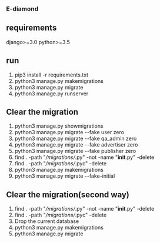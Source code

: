 ### E-diamond

## requirements
django>=3.0
python>=3.5

## run
1. pip3 install -r requirements.txt
2. python3 manage.py makemigrations
3. python3 manage.py migrate
4. python3 manage.py runserver

## Clear the migration
1. python3 manage.py showmigrations
2. python3 manage.py migrate --fake user zero
3. python3 manage.py migrate --fake qa_admin zero
4. python3 manage.py migrate --fake advertiser zero
5. python3 manage.py migrate --fake publisher zero
6. find . -path "*/migrations/*.py" -not -name "__init__.py" -delete
7. find . -path "*/migrations/*.pyc"  -delete
8. python3 manage.py makemigrations
9. python3 manage.py migrate --fake-initial

## Clear the migration(second way)
1. find . -path "*/migrations/*.py" -not -name "__init__.py" -delete
2. find . -path "*/migrations/*.pyc"  -delete
3. Drop the current database
4. python3 manage.py makemigrations
5. python3 manage.py migrate


